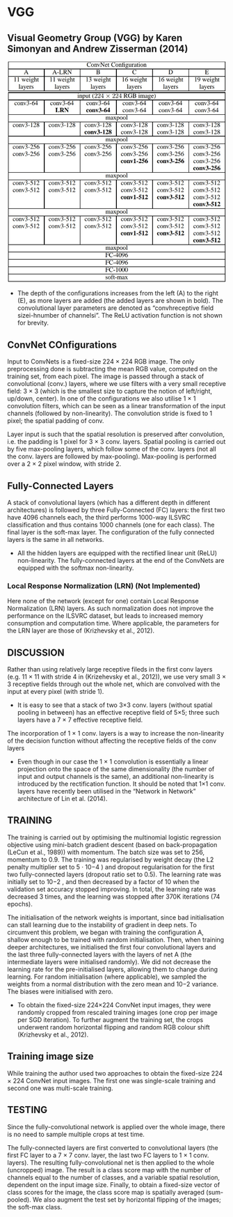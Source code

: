 # VGG

## Visual Geometry Group (VGG) by Karen Simonyan and Andrew Zisserman (2014)

![VGG](images/0301.jpeg)

- The depth of the configurations increases from the left (A) to the right (E), as more layers are added (the added layers are shown in bold). The convolutional layer parameters are denoted as “convhreceptive field sizei-hnumber of channelsi”. The ReLU activation function is not shown for brevity.

## ConvNet COnfigurations

Input to ConvNets is a fixed-size 224 × 224 RGB image. The only preprocessing done is subtracting the mean RGB value, computed on the training set, from each pixel. The image is passed through a stack of convolutional (conv.) layers, where we use filters with a very small receptive field: 3 × 3 (which is the smallest size to capture the notion of left/right, up/down, center). In one of the configurations we also utilise 1 × 1 convolution filters, which can be seen as a linear transformation of the input channels (followed by non-linearity). The convolution stride is fixed to 1 pixel; the spatial padding of conv. 

Layer input is such that the spatial resolution is preserved after convolution, i.e. the padding is 1 pixel for 3 × 3 conv. layers. Spatial pooling is carried out by five max-pooling layers, which follow some of the conv. layers (not all the conv. layers are followed by max-pooling). Max-pooling is performed over a 2 × 2 pixel window, with stride 2.

## Fully-Connected Layers

A stack of convolutional layers (which has a different depth in different architectures) is followed by three Fully-Connected (FC) layers: the first two have 4096 channels each, the third performs 1000-way ILSVRC classification and thus contains 1000 channels (one for each class). The final layer is the soft-max layer. The configuration of the fully connected layers is the same in all networks.

- All the hidden layers are equipped with the rectified linear unit (ReLU) non-linearity. The fully-connected layers at the end of the ConvNets are equipped with the softmax non-linearity.

### Local Response Normalization (LRN) (Not Implemented)

Here none of the network (except for one) contain Local Response Normalization (LRN) layers. As such normalization does not improve the performance on the ILSVRC dataset, but leads to increased memory consumption and computation time. Where applicable, the parameters for the LRN layer are those of (Krizhevsky et al., 2012).

## DISCUSSION

Rather than using relatively large receptive fileds in the first conv layers (e.g. 11 × 11 with stride 4 in (Krizehevsky et al., 2012)), we use very small 3 × 3 receptive fields through out the whole net, which are convolved with the input at every pixel (with stride 1). 

- It is easy to see that a stack of two 3×3 conv. layers (without spatial pooling in between) has an effective receptive field of 5×5; three such layers have a 7 × 7 effective receptive field.

The incorporation of 1 × 1 conv. layers is a way to increase the non-linearity of the decision function without affecting the receptive fields of the conv layers 

- Even though in our case the 1 × 1 convolution is essentially a linear projection onto the space of the same dimensionality (the number of input and output channels is the same), an additional non-linearity is introduced by the rectification function. It should be noted that 1×1 conv. layers have recently been utilised in the “Network in Network” architecture of Lin et al. (2014).


## TRAINING

The training is carried out by optimising the multinomial logistic regression objective using mini-batch gradient descent (based on back-propagation (LeCun et al., 1989)) with momentum. The batch size was set to 256, momentum to 0.9. The training was regularised by weight decay (the L2 penalty multiplier set to 5 · 10−4 ) and dropout regularisation for the first two fully-connected layers (dropout ratio set to 0.5). The learning rate was initially set to 10−2 , and then decreased by a factor of 10 when the validation set accuracy stopped improving. In total, the learning rate was decreased 3 times, and the learning was stopped after 370K iterations (74 epochs).

The initialisation of the network weights is important, since bad initialisation can stall learning due to the instability of gradient in deep nets. To circumvent this problem, we began with training the configuration A, shallow enough to be trained with random initialisation. Then, when training deeper architectures, we initialised the first four convolutional layers and the last three fully-connected layers with the layers of net A (the intermediate layers were initialised randomly). We did not decrease the learning rate for the pre-initialised layers, allowing them to change during learning. For random initialisation (where applicable), we sampled the weights from a normal distribution with the zero mean and 10−2 variance. The biases were initialised with zero. 

- To obtain the fixed-size 224×224 ConvNet input images, they were randomly cropped from rescaled training images (one crop per image per SGD iteration). To further augment the training set, the crops underwent random horizontal flipping and random RGB colour shift (Krizhevsky et al., 2012).

## Training image size

While training the author used two approaches to obtain the fixed-size 224 × 224 ConvNet input images. The first one was single-scale training and second one was multi-scale training.

## TESTING

Since the fully-convolutional network is applied over the whole image, there is no need to sample multiple crops at test time.

The fully-connected layers are first converted to convolutional layers (the first FC layer to a 7 × 7 conv. layer, the last two FC layers to 1 × 1 conv. layers). The resulting fully-convolutional net is then applied to the whole (uncropped) image. The result is a class score map with the number of channels equal to the number of classes, and a variable spatial resolution, dependent on the input image size. Finally, to obtain a fixed-size vector of class scores for the image, the class score map is spatially averaged (sum-pooled). We also augment the test set by horizontal flipping of the images; the soft-max class.
